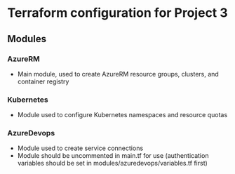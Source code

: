 # Terraform configuration for Project 3
## Modules
### AzureRM
- Main module, used to create AzureRM resource groups, clusters, and container registry
### Kubernetes
- Module used to configure Kubernetes namespaces and resource quotas
### AzureDevops
- Module used to create service connections
- Module should be uncommented in main.tf for use (authentication variables should be set in modules/azuredevops/variables.tf first)
